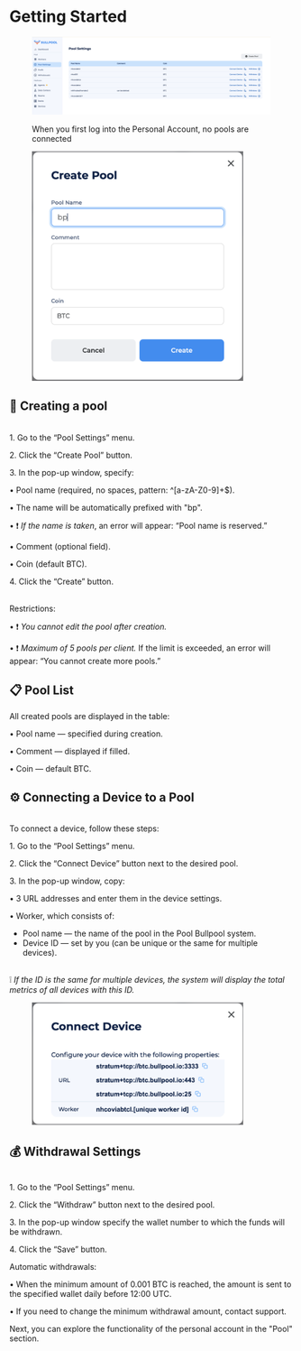 # Getting Started

<figure><img src="../../.gitbook/assets/Снимок экрана 2025-01-13 в 14.37.39.png" alt=""><figcaption><p>When you first log into the Personal Account, no pools are connected</p></figcaption></figure>

<div data-full-width="true"><figure><img src="../../.gitbook/assets/Снимок экрана 2025-01-13 в 14.38.48.png" alt="" width="375"><figcaption></figcaption></figure></div>

## 🚀 Creating a pool

\
1\. Go to the “Pool Settings” menu.

2\. Click the “Create Pool” button.

3\. In the pop-up window, specify:

• Pool name (required, no spaces, pattern: ^\[a-zA-Z0-9]+$).

• The name will be automatically prefixed with "bp".

• ❗ _If the name is taken_, an error will appear: “Pool name is reserved.”

• Comment (optional field).

• Coin (default BTC).

4\. Click the “Create” button.

\
Restrictions:

• ❗ _You cannot edit the pool after creation._

• ❗ _Maximum of 5 pools per client._ If the limit is exceeded, an error will appear: “You cannot create more pools.”

## 📋 Pool List

All created pools are displayed in the table:

• Pool name — specified during creation.

• Comment — displayed if filled.

• Coin — default BTC.

## ⚙️ Connecting a Device to a Pool

\
To connect a device, follow these steps:

1\. Go to the “Pool Settings” menu.

2\. Click the “Connect Device” button next to the desired pool.

3\. In the pop-up window, copy:

• 3 URL addresses and enter them in the device settings.

• Worker, which consists of:

* Pool name — the name of the pool in the Pool Bullpool system.
* Device ID — set by you (can be unique or the same for multiple devices).

\
❕ _If the ID is the same for multiple devices, the system will display the total metrics of all devices with this ID._

<figure><img src="../../.gitbook/assets/Снимок экрана 2025-01-13 в 14.39.13.png" alt="" width="375"><figcaption></figcaption></figure>

## 💰 Withdrawal Settings

\
1\. Go to the “Pool Settings” menu.

2\. Click the “Withdraw” button next to the desired pool.

3\. In the pop-up window specify the wallet number to which the funds will be withdrawn.

4\. Click the “Save” button.

Automatic withdrawals:

• When the minimum amount of 0.001 BTC is reached, the amount is sent to the specified wallet daily before 12:00 UTC.

• If you need to change the minimum withdrawal amount, contact support.

Next, you can explore the functionality of the personal account in the "Pool" section.
